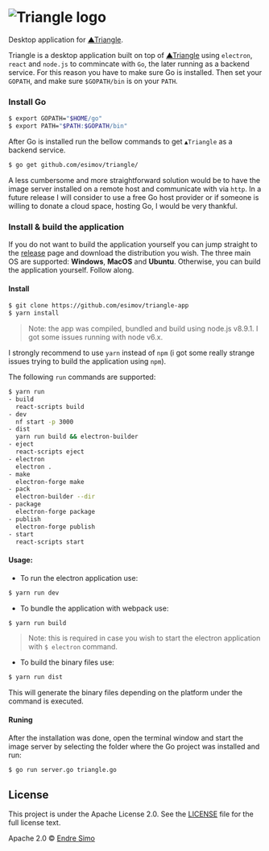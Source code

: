 # ![Triangle logo](https://user-images.githubusercontent.com/883386/32769128-4d9625c6-c923-11e7-9a96-030f2f0efff3.png)
Desktop application for [▲Triangle](https://github.com/esimov/triangle).

Triangle is a desktop application built on top of [▲Triangle](https://github.com/esimov/triangle) using `electron`, `react` and `node.js` to commincate with `Go`, the later running as a backend service. For this reason you have to make sure Go is installed. Then set your `GOPATH`, and make sure `$GOPATH/bin` is on your `PATH`.

### Install Go

```bash
$ export GOPATH="$HOME/go"
$ export PATH="$PATH:$GOPATH/bin"
```

After Go is installed run the bellow commands to get `▲Triangle` as a backend service.

```bash
$ go get github.com/esimov/triangle/
```

A less cumbersome and more straightforward solution would be to have the image server installed on a remote host and communicate with via `http`. In a future release I will consider to use a free Go host provider or if someone is willing to donate a cloud space, hosting Go, I would be very thankful.

### Install & build the application
If you do not want to build the application yourself you can jump straight to the [release](https://github.com/esimov/triangle-app/releases) page and download the distribution you wish. The three main OS are supported: **Windows**, **MacOS** and **Ubuntu**. Otherwise, you can build the application yourself. Follow along.

#### Install

```bash
$ git clone https://github.com/esimov/triangle-app
$ yarn install
```
> Note: the app was compiled, bundled and build using node.js v8.9.1. I got some issues running with node v6.x.

I strongly recommend to use `yarn` instead of `npm` (i got some really strange issues trying to build the application using `npm`).

The following `run` commands are supported:

```bash
$ yarn run
- build
  react-scripts build
- dev
  nf start -p 3000
- dist
  yarn run build && electron-builder
- eject
  react-scripts eject
- electron
  electron .
- make
  electron-forge make
- pack
  electron-builder --dir
- package
  electron-forge package
- publish
  electron-forge publish
- start
  react-scripts start
```
#### Usage:
* To run the electron application use:
```bash
$ yarn run dev
```
* To bundle the application with webpack use:
```bash
$ yarn run build
```
> Note: this is required in case you wish to start the electron application with `$ electron` command.

* To build the binary files use:
```bash
$ yarn run dist
```
This will generate the binary files depending on the platform under the command is executed.

#### Runing
After the installation was done, open the terminal window and start the image server by selecting the folder where the Go project was installed and run:

```bash
$ go run server.go triangle.go
```
## License

This project is under the Apache License 2.0. See the [LICENSE](https://github.com/esimov/triangle-app/blob/master/LICENSE) file for the full license text. 

Apache 2.0 © [Endre Simo](https://github.com/esimov)
